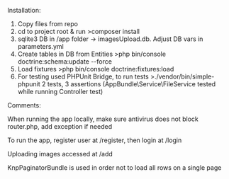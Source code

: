 Installation:

1. Copy files from repo
2. cd to project root & run >composer install
3. sqlite3 DB in /app folder -> imagesUpload.db. Adjust DB vars in parameters.yml
4. Create tables in DB from Entities >php bin/console doctrine:schema:update --force
5. Load fixtures >php bin/console doctrine:fixtures:load
6. For testing used PHPUnit Bridge, to run tests >./vendor/bin/simple-phpunit 2 tests, 3 assertions (AppBundle\Service\FileService tested while running Controller test)

Comments:

When running the app locally, make sure antivirus does not block router.php, add exception if needed

To run the app, register user at /register, then login at /login

Uploading images accessed at /add

KnpPaginatorBundle is used in order not to load all rows on a single page
